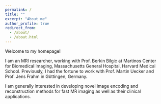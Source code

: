 ```yaml
---
permalink: /
title: ""
excerpt: "About me"
author_profile: true
redirect_from: 
  - /about/
  - /about.html
---
```


Welcome to my homepage!

I am an MRI researcher, working with Prof. Berkin Bilgic at Martinos Center for Biomedical Imaging, Massachusetts General Hospital, Harvard Medical School. Previously, I had the fortune to work with Prof. Martin Uecker and Prof. Jens Frahm in Göttingen, Germany. 

I am generally interested in developing novel image encoding and reconstruction methods for fast MR imaging as well as their clinical applications.
